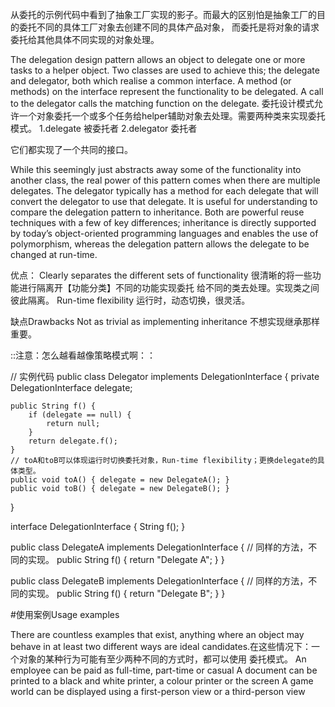 从委托的示例代码中看到了抽象工厂实现的影子。而最大的区别怕是抽象工厂的目的委托不同的具体工厂对象去创建不同的具体产品对象，
而委托是将对象的请求委托给其他具体不同实现的对象处理。


The delegation design pattern allows an object to delegate one or more tasks to a helper object.
Two classes are used to achieve this; the delegate and delegator, both which realise a common interface.
 A method (or methods) on the interface represent the functionality to be delegated.
 A call to the delegator calls the matching function on the delegate.
 委托设计模式允许一个对象委托一个或多个任务给helper辅助对象去处理。需要两种类来实现委托模式。
 1.delegate 被委托者
 2.delegator 委托者

 它们都实现了一个共同的接口。

While this seemingly just abstracts away some of the functionality into another class,
the real power of this pattern comes when there are multiple delegates. The delegator
typically has a method for each delegate that will convert the delegator to use that delegate.
It is useful for understanding to compare the delegation pattern to inheritance.
Both are powerful reuse techniques with a few of key differences; inheritance is directly
supported by today’s object-oriented programming languages and enables the use of polymorphism,
whereas the delegation pattern allows the delegate to be changed at run-time.

优点：
Clearly separates the different sets of functionality 很清晰的将一些功能进行隔离开【功能分类】不同的功能实现委托
给不同的类去处理。实现类之间彼此隔离。
Run-time flexibility 运行时，动态切换，很灵活。

缺点Drawbacks
Not as trivial as implementing inheritance 不想实现继承那样重要。

::注意：怎么越看越像策略模式啊：：

// 实例代码
public class Delegator implements DelegationInterface {
    private DelegationInterface delegate;

    public String f() {
        if (delegate == null) {
            return null;
        }
        return delegate.f();
    }
    // toA和toB可以体现运行时切换委托对象，Run-time flexibility；更换delegate的具体类型。
    public void toA() { delegate = new DelegateA(); }
    public void toB() { delegate = new DelegateB(); }
}

interface DelegationInterface {
    String f();
}

public class DelegateA implements DelegationInterface {
    // 同样的方法，不同的实现。
    public String f() {
        return "Delegate A";
    }
}

public class DelegateB implements DelegationInterface {
    // 同样的方法，不同的实现。
    public String f() {
        return "Delegate B";
    }
}

#使用案例Usage examples

There are countless examples that exist, anything where an object may behave in
at least two different ways are ideal candidates.在这些情况下：一个对象的某种行为可能有至少两种不同的方式时，都可以使用
委托模式。
An employee can be paid as full-time, part-time or casual
A document can be printed to a black and white printer, a colour printer or the screen
A game world can be displayed using a first-person view or a third-person view
